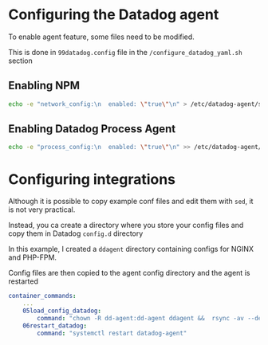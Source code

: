 # Configuring the Datadog agent

To enable agent feature, some files need to be modified. 

This is done in `99datadog.config` file in the `/configure_datadog_yaml.sh` section

## Enabling NPM

```sh
echo -e "network_config:\n  enabled: \"true\"\n" > /etc/datadog-agent/system-probe.yaml
```

## Enabling Datadog Process Agent

```sh
echo -e "process_config:\n  enabled: \"true\"\n" >> /etc/datadog-agent/datadog.yaml
```

# Configuring integrations

Although it is possible to copy example conf files and edit them with `sed`, it is not very practical.

Instead, you ca create a directory where you store your config files and copy them in Datadog `config.d` directory

In this example, I created a `ddagent` directory containing configs for NGINX and PHP-FPM.

Config files are then copied to the agent config directory and the agent is restarted

```yaml
container_commands:
    ...
    05load_config_datadog:
        command: "chown -R dd-agent:dd-agent ddagent &&  rsync -av --delete ddagent/config.d/* /etc/datadog-agent/conf.d/"
    06restart_datadog:
        command: "systemctl restart datadog-agent"
```